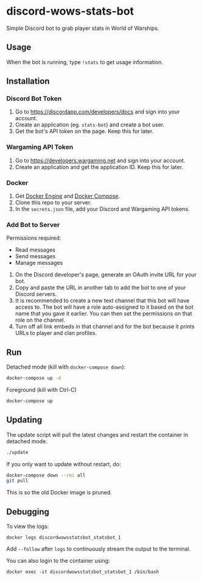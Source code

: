 # discord-wows-stats-bot
Simple Discord bot to grab player stats in World of Warships.

## Usage

When the bot is running, type `!stats` to get usage information.

## Installation

### Discord Bot Token

1. Go to https://discordapp.com/developers/docs and sign into your account. 
1. Create an application (eg. `stats-bot`) and create a bot user.
1. Get the bot's API token on the page. Keep this for later.

### Wargaming API Token

1. Go to https://developers.wargaming.net and sign into your account.
1. Create an application and get the application ID. Keep this for later.

### Docker

1. Get [Docker Engine](https://docs.docker.com/engine/installation/) and [Docker Compose](https://docs.docker.com/compose/install/).
1. Clone this repo to your server.
1. In the `secrets.json` file, add your Discord and Wargaming API tokens.

### Add Bot to Server

Permissions required:

* Read messages
* Send messages
* Manage messages

1. On the Discord developer's page, generate an OAuth invite URL for your bot.
1. Copy and paste the URL in another tab to add the bot to one of your Discord servers.
1. It is recommended to create a new text channel that this bot will have access to. The bot will have a role auto-assigned to it based on the bot name that you gave it earlier. You can then set the permissions on that role on the channel.
1. Turn off all link embeds in that channel and for the bot because it prints URLs to player and clan profiles.

## Run

Detached mode (kill with `docker-compose down`):

```bash
docker-compose up -d 
```

Foreground (kill with Ctrl-C)

```bash
docker-compose up
```

## Updating

The update script will pull the latest changes and restart the container in detached mode.

```bash
./update
```

If you only want to update without restart, do:

```bash
docker-compose down --rmi all
git pull
```

This is so the old Docker image is pruned.

## Debugging

To view the logs:

```
docker logs discordwowsstatsbot_statsbot_1
```

Add `--follow` after `logs` to continuously stream the output to the terminal.

You can also login to the container using:

```
docker exec -it discordwowsstatsbot_statsbot_1 /bin/bash
```
